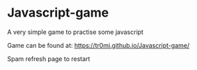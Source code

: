 # Javascript-game
A very simple game to practise some javascript

Game can be found at: https://tr0mi.github.io/Javascript-game/

Spam refresh page to restart

